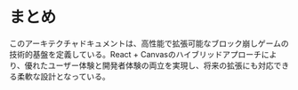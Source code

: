 # まとめ

このアーキテクチャドキュメントは、高性能で拡張可能なブロック崩しゲームの技術的基盤を定義している。React + Canvasのハイブリッドアプローチにより、優れたユーザー体験と開発者体験の両立を実現し、将来の拡張にも対応できる柔軟な設計となっている。